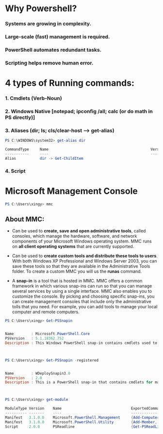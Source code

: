 # Why Powershell?
### Systems are growing in complexity.
### Large-scale (fast) management is required.
### PowerShell automates redundant tasks.
### Scripting helps remove human error.
# 4 types of Running commands:
### 1. Cmdlets (Verb-Noun)
### 2. Windows Native [notepad; ipconfig /all; calc (or do math in PS directly)]
### 3. Aliases (dir; ls; cls/clear-host --> get-alias)
```ps1
PS C:\WINDOWS\system32> get-alias dir

CommandType     Name                                               Version    Source
-----------     ----                                               -------    ------
Alias           dir -> Get-ChildItem
```
### 4. Script
# Microsoft Management Console
```ps1
PS C:\Users\xingy> mmc
```
## About MMC:
- Can be used to **create, save and open administrative tools**, called consoles, which manage the hardware, software, and network components of your Microsoft Windows operating system. MMC runs on **all client operating systems** that are currently supported.

- Can be used to **create custom tools and distribute these tools to users**. With both Windows XP Professional and Windows Server 2003, you can save these tools so that they are available in the Administrative Tools folder. To create a custom MMC you will us the **runas** command.

- A **snap-in** is a tool that is hosted in MMC. MMC offers a common framework in which various snap-ins can run so that you can manage several services by using a single interface. MMC also enables you to customize the console. By picking and choosing specific snap-ins, you can create management consoles that include only the administrative tolls that you need. For example, you can add tools to manage your local computer and remote computers.
```ps1
PS C:\Users\xingy> Get-PSSnapin


Name        : Microsoft.PowerShell.Core
PSVersion   : 5.1.18362.752
Description : This Windows PowerShell snap-in contains cmdlets used to manage components of Windows PowerShell.



PS C:\Users\xingy> Get-PSSnapin -registered


Name        : WDeploySnapin3.0
PSVersion   : 2.0
Description : This is a PowerShell snap-in that contains cmdlets for managing Microsoft Web Deployment infrastructure.



PS C:\Users\xingy> get-module

ModuleType Version    Name                                ExportedCommands
---------- -------    ----                                ----------------
Manifest   3.1.0.0    Microsoft.PowerShell.Management     {Add-Computer, Add-Content, Checkpoint-Computer, Clear-Con...
Manifest   3.1.0.0    Microsoft.PowerShell.Utility        {Add-Member, Add-Type, Clear-Variable, Compare-Object...}
Script     2.0.0      PSReadline                          {Get-PSReadLineKeyHandler, Get-PSReadLineOption, Remove-PS...
```
